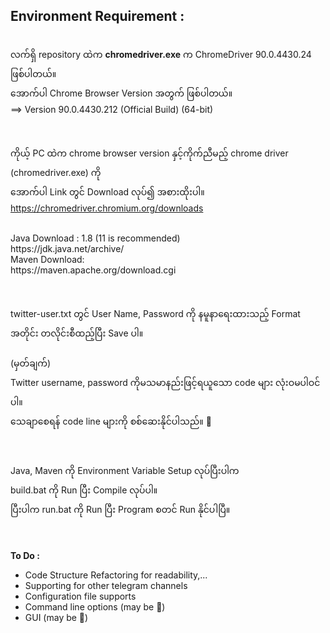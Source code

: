 
<h2>Environment Requirement :</h2>
<br>
လက်ရှိ repository ထဲက <b>chromedriver.exe</b> က ChromeDriver 90.0.4430.24 ဖြစ်ပါတယ်။
<br>
အောက်ပါ Chrome Browser Version အတွက် ဖြစ်ပါတယ်။
<br>
==> Version 90.0.4430.212 (Official Build) (64-bit)

<br><br>
ကိုယ့် PC ထဲက chrome browser version နှင့်ကိုက်ညီမည့် chrome driver (chromedriver.exe) ကို
<br>
အောက်ပါ Link တွင် Download လုပ်၍ အစားထိုးပါ။
<br>
https://chromedriver.chromium.org/downloads

<br>
Java Download : 1.8 (11 is recommended)
<br>
https://jdk.java.net/archive/

<br>
Maven Download:
<br>
https://maven.apache.org/download.cgi

<br><br>
twitter-user.txt တွင် User Name, Password ကို နမူနာရေးထားသည့် Format အတိုင်း တလိုင်းစီထည့်ပြီး Save ပါ။
<br><br>
(မှတ်ချက်)
<br>
Twitter username, password ကိုမသမာနည်းဖြင့်ရယူသော code များ လုံးဝမပါဝင်ပါ။
<br>
သေချာစေရန် code line များကို စစ်ဆေးနိုင်ပါသည်။ 🧐

<br><br>
Java, Maven ကို Environment Variable Setup လုပ်ပြီးပါက
<br>
build.bat ကို Run ပြီး Compile လုပ်ပါ။
<br>
ပြီးပါက run.bat ကို Run ပြီး Program စတင် Run နိုင်ပါပြီ။

<br><br>
<b>To Do :</b>
 - Code Structure Refactoring for readability,...
 - Supporting for other telegram channels
 - Configuration file supports
 - Command line options (may be 🥱)
 - GUI (may be 🥱)
